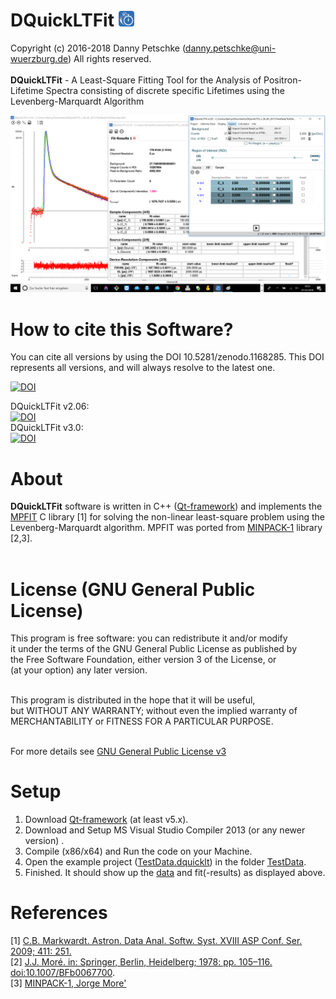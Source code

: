﻿# DQuickLTFit  <img src="https://github.com/dpscience/DQuickLTFit/blob/master/Images/IconPNGRounded.png" width="25" height="25">   

Copyright (c) 2016-2018 Danny Petschke (danny.petschke@uni-wuerzburg.de) All rights reserved.<br><br>
<b>DQuickLTFit</b> - A Least-Square Fitting Tool for the Analysis of Positron-Lifetime Spectra consisting of discrete specific Lifetimes using the Levenberg-Marquardt Algorithm<br>

![DQuickLTFit](/TestData/Software.png)

# How to cite this Software?

You can cite all versions by using the DOI 10.5281/zenodo.1168285. This DOI represents all versions, and will always resolve to the latest one.<br>

[![DOI](https://zenodo.org/badge/DOI/10.5281/zenodo.1168285.svg)](https://doi.org/10.5281/zenodo.1168285)

DQuickLTFit v2.06:<br>[![DOI](https://zenodo.org/badge/120471586.svg)](https://zenodo.org/badge/latestdoi/120471586)<br>
DQuickLTFit v3.0:<br>[![DOI](https://zenodo.org/badge/DOI/10.5281/zenodo.1202345.svg)](https://doi.org/10.5281/zenodo.1202345)<br>

# About
<b>DQuickLTFit</b> software is written in C++ ([Qt-framework](https://www.qt.io/)) and implements the [MPFIT](https://www.physics.wisc.edu/~craigm/idl/cmpfit.html) C library [1] for solving the non-linear least-square problem using the Levenberg-Marquardt algorithm. 
MPFIT was ported from [MINPACK-1](http://www.netlib.org/minpack/) library [2,3].<br><br>

# License (GNU General Public License)
<p align="justify">This program is free software: you can redistribute it and/or modify<br>
it under the terms of the GNU General Public License as published by<br>
the Free Software Foundation, either version 3 of the License, or<br>
(at your option) any later version.<br><br>

This program is distributed in the hope that it will be useful,<br>
but WITHOUT ANY WARRANTY; without even the implied warranty of<br>
MERCHANTABILITY or FITNESS FOR A PARTICULAR PURPOSE.<br><br></p>

For more details see [GNU General Public License v3](https://www.gnu.org/licenses/gpl-3.0)

# Setup
1. Download [Qt-framework](https://www.qt.io/download) (at least v5.x).
2. Download and Setup MS Visual Studio Compiler 2013 (or any newer version) .
3. Compile (x86/x64) and Run the code on your Machine.
4. Open the example project ([TestData.dquicklt](/TestData/TestData.dquicklt)) in the folder [TestData](/TestData/).
5. Finished. It should show up the [data](/TestData/TestData_5psPerChannel.dat) and fit(-results) as displayed above.

# References
[1] [C.B. Markwardt. Astron. Data Anal. Softw. Syst. XVIII ASP Conf. Ser. 2009; 411: 251.](https://arxiv.org/abs/0902.2850)<br>
[2] [J.J. Moré. in: Springer, Berlin, Heidelberg; 1978: pp. 105–116. doi:10.1007/BFb0067700](https://link.springer.com/chapter/10.1007/BFb0067700).<br>
[3] [MINPACK-1, Jorge More'](http://www.netlib.org/minpack/)





